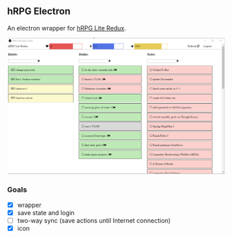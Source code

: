 ## hRPG Electron

An electron wrapper for [hRPG Lite Redux](https://github.com/AntJanus/hRPG-lite-redux).

![screenshot](screenshot.png)

### Goals

- [x] wrapper
- [x] save state and login
- [ ] two-way sync (save actions until Internet connection)
- [x] icon
